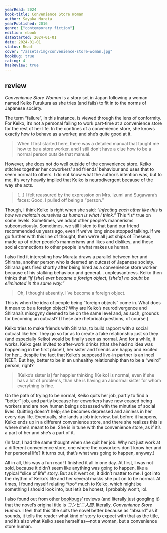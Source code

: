 ```yaml
---
yearRead: 2024
book-title: Convenience Store Woman
author: Sayaka Murata
yearPublished: 2016
genre: ["contemporary fiction"]
edition: ebook
dateStarted: 2024-01-01
date: 2024-01-01
status: Read
cover: "/assets/img/convenience-store-woman.jpg"
bookBug: true
rating: 4
hasReview: true
---
```


## review

*Convenience Store Woman* is a story set in Japan following a woman named Keiko Furukura as she tries (and fails) to fit in to the norms of Japanese society.

The term “failure”, in this instance, is viewed through the lens of conformity. For Keiko, it’s not a personal failing to work part-time at a convenience store for the rest of her life. In the confines of a convenience store, she knows exactly how to behave as a worker, and she’s quite good at it.

> When I first started here, there was a detailed manual that taught me how to be a store worker, and I still don’t have a clue how to be a normal person outside that manual.

However, she does not do well outside of the convenience store. Keiko stitches together her coworkers’ and friends’ behaviour and uses that to seem normal to others. I do not know what the author’s intention was, but to me, it’s very heavily implied that Keiko is neurodivergent because of the way she acts.

> […] I felt reassured by the expression on Mrs. Izumi and Sugawara’s faces: Good, I pulled off being a “person.”

Though, I think Keiko is right when she said: *“Infecting each other like this is how we maintain ourselves as human is what I think.”* This \*is\* true on some levels. Sometimes, we adopt other people’s mannerisms subconsciously. Sometimes, we still listen to that band our friend recommended us years ago, even if we’ve long since stopped talking. If we go further with this line of thought, then we’re all just ships of Theseus, made up of other people’s mannerisms and likes and dislikes, and these social connections to other people is what makes us human.

I also find it interesting how Murata draws a parallel between her and Shiraha, another person who is deemed an outcast of Japanese society. Shiraha gets fired shortly after being hired as a convenience store worker because of his stalking behaviour and general… unpleasantness. Keiko then thinks that *“if [she] ever became a foreign object, [she’d] no doubt be eliminated in the same way.”*

> Oh, I thought absently. I’ve become a foreign object.

This is when the idea of people being “foreign objects” come in. What does it mean to be a foreign object? Why are Keiko’s neurodivergence and Shiraha’s misogyny deemed to be on the same level and, as such, grounds for becoming an outcast? (These are rhetorical questions, of course.)

Keiko tries to make friends with Shiraha, to build rapport with a social outcast like her. They go so far as to create a fake relationship just so they (and especially Keiko) would be finally seen as normal. And for a while, it works. Keiko gets invited to after-work drinks (that she had no idea was happening in the first place!), her sister and friends are happy and excited for her… despite the fact that Keiko’s supposed live-in partner is an incel NEET. But hey, better to be in an unhealthy relationship than to be a “weird” person, right?

> [Keiko’s sister is] far happier thinking [Keiko] is normal, even if she has a lot of problems, than she is having an abnormal sister for whom everything is fine.

On the path of trying to be normal, Keiko quits her job, partly to find a “better” job, and partly because her coworkers have now ceased being workers and are now human beings obsessed with the minutiae of social lives. Quitting doesn’t help; she becomes depressed and aimless in her every day life. Eventually, she lands a job interview, but before it happens, Keiko ends up in a different convenience store, and there she realizes this is where she’s meant to be. She is in tune with the convenience store, as if it’s a part of her and she’s a part of it.

(In fact, I had the same thought when she quit her job. Why not just work at a different convenience store, one where the coworkers don’t know her and her personal life? It turns out, that’s what was going to happen, anyway.)

All in all, this was a fun read! I finished it all in one day. At first, I was not sold, because it didn’t seem like anything was going to happen, like a typical “slice of life” story. But as it went on, it didn’t matter to me. I got into the rhythm of Keiko’s life and her several masks she put on to be normal. At times, I found myself relating \*too\* much to Keiko, which might be something I should look into, but let’s be honest, I probably won’t, lol.

I also found out from other [bookbugs’](/logs/bookbug) reviews (and literally just googling it) that the novel’s original title is *<span lang="ja">コンビニ人間</span>*, literally, *Convenience Store Human*. I feel that this title suits the novel better because as “absurd” as it sounds, it tells the reader what kind of story to expect with that as the title, and it’s also what Keiko sees herself as—not a woman, but a convenience store human.